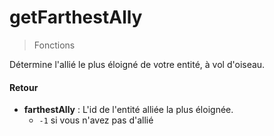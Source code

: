 # getFarthestAlly
> Fonctions

Détermine l'allié le plus éloigné de votre entité, à vol d'oiseau.

#### Retour

- **farthestAlly** : L'id de l'entité alliée la plus éloignée.
	- `-1` si vous n'avez pas d'allié
